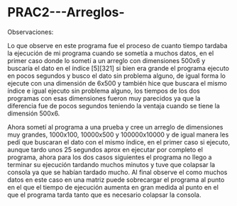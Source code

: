# PRAC2---Arreglos-

Observaciones:

Lo que observe en este programa fue el proceso de cuanto tiempo tardaba la ejecución de mi programa cuando se sometía a muchos datos, en el primer caso donde lo sometí a un arreglo con dimensiones 500x6 y buscaría el dato en el índice [5][321] si bien era grande el programa ejecuto en pocos segundos y busco el dato sin problema alguno, de igual forma lo ejecute con una dimensión de 6x500 y también hice que buscara el mismo índice e igual ejecuto sin problema alguno, los tiempos de los dos programas con esas dimensiones fueron muy parecidos ya que la diferencia fue de pocos segundos teniendo la ventaja cuando se tiene la dimensión 500x6.

Ahora sometí al programa a una prueba y cree un arreglo de dimensiones muy grandes, 1000x100, 10000x500 y 100000x10000 y de igual manera les pedí que buscaran el dato con el mismo índice, en el primer caso si ejecuto, aunque tardo unos 25 segundos aprox en ejecutar por completo el programa, ahora para los dos casos siguientes el programa no llego a terminar su ejecución tardando muchos minutos y tuve que colapsar la consola ya que se habían tardado mucho. Al final observe el como muchos datos en este caso en una matriz puede sobrecargar el programa al punto en el que el tiempo de ejecución aumenta en gran medida al punto en el que el programa tarda tanto que es necesario colapsar la consola.
